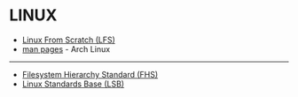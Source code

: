 LINUX
=====

* [Linux From Scratch (LFS)](https://www.linuxfromscratch.org/lfs/view/stable/)
* [man pages](https://man.archlinux.org/) - Arch Linux

---

* [Filesystem Hierarchy Standard (FHS)](https://refspecs.linuxfoundation.org/fhs.shtml)
* [Linux Standards Base (LSB)](https://refspecs.linuxfoundation.org/lsb.shtml)
